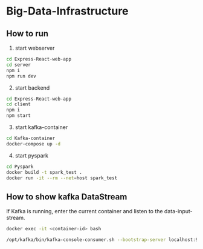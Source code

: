 # Big-Data-Infrastructure
## How to run

1. start webserver
```bash
cd Express-React-web-app
cd server
npm i
npm run dev
```
2. start backend
```bash
cd Express-React-web-app
cd client
npm i
npm start
```

3. start kafka-container
```bash
cd Kafka-container
docker-compose up -d
```

4. start pyspark
```bash
cd Pyspark
docker build -t spark_test .
docker run -it --rm --net=host spark_test
```


## How to show kafka DataStream
If Kafka is running, enter the current container and listen to the data-input-stream.
```bash
docker exec -it <container-id> bash

/opt/kafka/bin/kafka-console-consumer.sh --bootstrap-server localhost:9092 --topic nextjs-events --from-beginning
```


